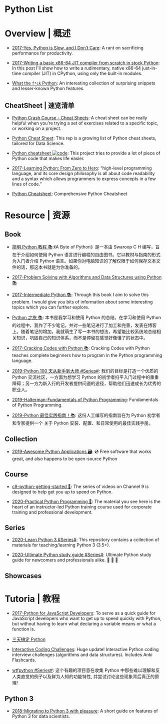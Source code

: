 # Python List

# Overview | 概述

- [2017-Yes, Python is Slow, and I Don’t Care](https://hackernoon.com/yes-python-is-slow-and-i-dont-care-13763980b5a1): A rant on sacrificing performance for productivity.

- [2017-Writing a basic x86-64 JIT compiler from scratch in stock Python](https://csl.name/post/python-jit/): In this post I'll show how to write a rudimentary, native x86-64 just-in-time compiler (JIT) in CPython, using only the built-in modules.

- [What the `f*ck` Python](https://github.com/satwikkansal/wtfpython): An interesting collection of surprising snippets and lesser-known Python features.

## CheatSheet | 速览清单

- [Python Crash Course - Cheat Sheets](https://ehmatthes.github.io/pcc/cheatsheets/README.html): A cheat sheet can be really helpful when you’re trying a set of exercises related to a specific topic, or working on a project.

- [Python Cheat Sheet](https://github.com/juliangaal/python-cheat-sheet): This rep is a growing list of Python cheat sheets, tailored for Data Science.

- [Python cheatsheet ![code](https://shorturl.at/dlxyK)](https://www.pythonsheets.com/): This project tries to provide a lot of piece of Python code that makes life easier.

- [2017-Learning Python: From Zero to Hero](https://medium.freecodecamp.org/learning-python-from-zero-to-hero-120ea540b567): “high-level programming language, and its core design philosophy is all about code readability and a syntax which allows programmers to express concepts in a few lines of code.”

- [Python Cheatsheet](https://github.com/gto76/python-cheatsheet): Comprehensive Python Cheatsheet

# Resource | 资源

## Book

- [简明 Python 教程 📚](https://www.gitbook.com/book/lenkimo/byte-of-python-chinese-edition/details):《A Byte of Python》是一本由 Swaroop C H 编写，旨在于介绍如何使用 Python 语言进行编程的自由图书。它以教材与指南的形式为入门者介绍 Python 语言。如果你对电脑知识的了解仅限于如何保存文本文件的话，那这本书就是为你准备的。

- [2017-Problem Solving with Algorithms and Data Structures using Python 📚](http://6me.us/jgWZ)

- [2017-Intermediate Python 📚](http://book.pythontips.com/en/latest/index.html#): Through this book I aim to solve this problem. I would give you bits of information about some interesting topics which you can further explore.

- [Python 之旅 📚](https://github.com/ethan-funny/explore-python): 本书是我学习和使用 Python 的总结。在学习和使用 Python 的过程中，我作了不少笔记，并对一些笔记进行了加工和完善，发表在博客上。随着笔记的增加，我就萌生了写一本书的想法，希望能比较系统地总结相关知识，巩固自己的知识体系，而不是停留在感觉好像懂了的状态中。

- [2017-Cracking Codes with Python 📚](https://inventwithpython.com/cracking/): Cracking Codes with Python teaches complete beginners how to program in the Python programming language.

- [2019-Python 100 天从新手到大师 #Series#](https://github.com/jackfrued/Python-100-Days): 我们的目标是打造一个优质的 Python 交流社区，一方面为想学习 Python 的初学者扫平入门过程中的重重障碍；另一方为新入行的开发者提供问道的途径，帮助他们迅速成长为优秀的职业人。

- [2019-Halterman-Fundamentals of Python Programming](https://python.cs.southern.edu/pythonbook/pythonbook.pdf): Fundamentals of Python Programming.

- [2019-Python 最佳实践指南！📚](https://pythonguidecn.readthedocs.io/zh/latest/): 这份人工编写的指南旨在为 Python 初学者和专家提供一个 关于 Python 安装、配置、和日常使用的最佳实践手册。

## Collection

- [2019-Awesome Python Applications 🗃️](https://github.com/mahmoud/awesome-python-applications): 💿 Free software that works great, and also happens to be open-source Python

## Course

- [c9-python-getting-started 🏫](https://github.com/microsoft/c9-python-getting-started): The series of videos on Channel 9 is designed to help get you up to speed on Python.

- [2020-Practical Python Programming 🏫](https://github.com/dabeaz-course/practical-python): The material you see here is the heart of an instructor-led Python training course used for corporate training and professional development.

## Series

- [2020-Learn Python 3 #Series#](https://github.com/jerry-git/learn-python3): This repository contains a collection of materials for teaching/learning Python 3 (3.5+).

- [2020-Ultimate Python study guide #Series#](https://github.com/huangsam/ultimate-python): Ultimate Python study guide for newcomers and professionals alike. 🐍 🐍 🐍

## Showcases

# Tutoria | 教程

- [2017-Python for JavaScript Developers](https://dev.to/underdogio/python-for-javascript-developers): To serve as a quick guide for JavaScript developers who want to get up to speed quickly with Python, but without having to learn what declaring a variable means or what a function is.

- [三天搞定 Python](https://zhuanlan.zhihu.com/p/21332075)

- [Interactive Coding Challenges](https://parg.co/bhs): Huge update! Interactive Python coding interview challenges (algorithms and data structures). Includes Anki Flashcards.

- [wtfpython #Series#](https://github.com/leisurelicht/wtfpython-cn): 这个有趣的项目意在收集 Python 中那些难以理解和反人类直觉的例子以及鲜为人知的功能特性, 并尝试讨论这些现象背后真正的原理!

## Python 3

- [2018-Migrating to Python 3 with pleasure](https://github.com/arogozhnikov/python3_with_pleasure): A short guide on features of Python 3 for data scientists.
